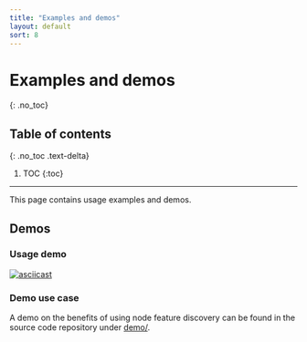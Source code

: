 ```yaml
---
title: "Examples and demos"
layout: default
sort: 8
---
```


# Examples and demos
{: .no_toc}

## Table of contents
{: .no_toc .text-delta}

1. TOC
{:toc}

---

This page contains usage examples and demos.

## Demos

### Usage demo

[![asciicast](https://asciinema.org/a/247316.svg)](https://asciinema.org/a/247316)

### Demo use case

A demo on the benefits of using node feature discovery can be found in the
source code repository under
[demo/](https://github.com/kubernetes-sigs/node-feature-discovery/tree/{{site.release}}/demo).
